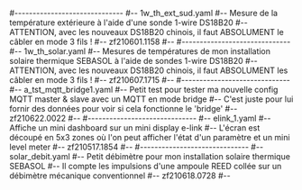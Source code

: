 #------------------------------
#-- 1w_th_ext_sud.yaml
#-- Mesure de la température extérieure à l'aide d'une sonde 1-wire DS18B20
#-- ATTENTION, avec les nouveaux DS18B20 chinois, il faut ABSOLUMENT le câbler en mode 3 fils !
#-- zf210601.1158
#--
#------------------------------
#-- 1w_th_solar.yaml
#-- Mesures de températures de mon installation solaire thermique SEBASOL à l'aide de sondes 1-wire DS18B20
#-- ATTENTION, avec les nouveaux DS18B20 chinois, il faut ABSOLUMENT les câbler en mode 3 fils !
#-- zf210607.1715
#--
#------------------------------
#-- a_tst_mqtt_bridge1.yaml
#-- Petit test pour tester ma nouvelle config MQTT master & slave avec un MQTT en mode bridge
#-- C'est juste pour lui fornir des données pour voir si cela fonctionne le 'bridge'
#-- zf210622.0022
#--
#------------------------------
#-- elink_1.yaml
#-- Affiche un mini dashboard sur un mini display e-link 
#-- L'écran est découpé en 5x3 zones où l'on peut afficher l'état d'un paramètre et un mini level meter
#-- zf210517.1854
#--
#------------------------------
#-- solar_debit.yaml
#-- Petit débimètre pour mon installation solaire thermique SEBASOL
#-- Il compte les impulsions d'une ampoule REED collée sur un débimètre mécanique conventionnel
#-- zf210618.0728
#-- 
